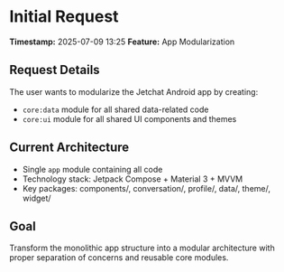 # Initial Request

**Timestamp:** 2025-07-09 13:25
**Feature:** App Modularization

## Request Details
The user wants to modularize the Jetchat Android app by creating:
- `core:data` module for all shared data-related code
- `core:ui` module for all shared UI components and themes

## Current Architecture
- Single `app` module containing all code
- Technology stack: Jetpack Compose + Material 3 + MVVM
- Key packages: components/, conversation/, profile/, data/, theme/, widget/

## Goal
Transform the monolithic app structure into a modular architecture with proper separation of concerns and reusable core modules.